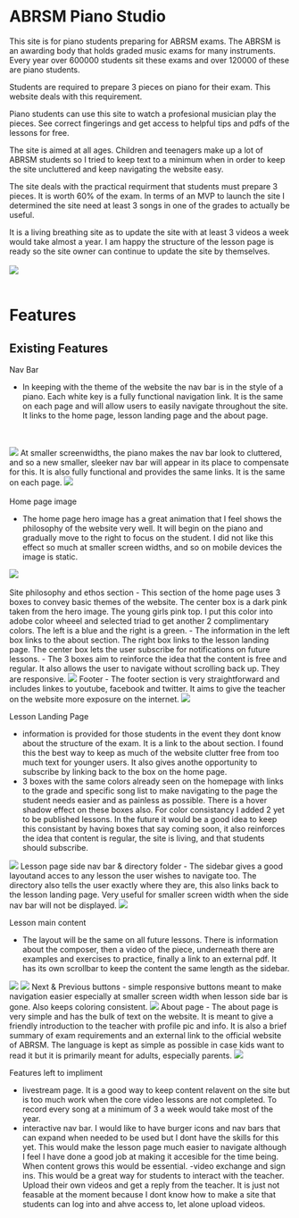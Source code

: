 # ABRSM Piano Studio

This site is for piano students preparing for ABRSM exams. The ABRSM is an awarding body that holds graded music exams for many instruments. Every year over 600000 students sit these exams and over 120000 of these are piano students. 

Students are required to prepare 3 pieces on piano for their exam. This website deals with this requirement.

Piano students can use this site to watch a profesional musician play the pieces. See correct fingerings and get access to helpful tips and pdfs of the lessons for free. 

The site is aimed at all ages. Children and teenagers make up a lot of ABRSM students so I tried to keep text to a minimum when in order to keep the site uncluttered and keep navigating the website easy.

The site deals with the practical requirment that students must prepare 3 pieces. It is worth 60% of the exam. In terms of an MVP to launch the site I determined the site need at least 3 songs in one of the grades to actually be useful. 

It is a living breathing site as to update the site with at least 3 videos a week would take almost a year. I am happy the structure of the lesson page is ready so the site owner can continue to update the site by themselves.
<br>
<br>
<img src="assets/images/am-i-responsive.png">
<br>
<br>

# Features

## Existing Features

 Nav Bar 
- In keeping with the theme of the website the nav bar is in the style of a piano. Each white key is a fully functional navigation link. It is the same on each page and will allow users to easily navigate throughout the site. It links to the home page, lesson landing page and the about page. 
<br>
<br>
<img src="assets/images/pno-nav.png">
At smaller screenwidths, the piano makes the nav bar look to cluttered, and so a new smaller, sleeker nav bar will appear in its place to compensate for this. It is also fully functional and provides the same links. It is the same on each page. 
<img src="assets/images/nav-small.png">

<br>
<br>
Home page image 

- The home page hero image has a great animation that I feel shows the philosophy of the website very well. It will begin on the piano and gradually move to the right to focus on the student. I did not like this effect so much at smaller screen widths, and so on mobile devices the image is static. 
<img src="assets/images/young-student-hero.jpg">
<br>
<br>
Site philosophy and ethos section
- This section of the home page uses 3 boxes to convey basic themes of the website. The center box is a dark pink taken from the hero image. The young girls pink top. I put this color into adobe color wheeel and selected triad to get another 2 complimentary colors. The left is a blue and the right is a green.
- The information in the left box links to the about section. The right box links to the lesson landing page. The center box lets the user subscribe for notifications on future lessons. 
- The 3 boxes aim to reinforce the idea that the content is free and regular. It also allows the user to navigate without scrolling back up. They are responsive.
<img src="assets/images/ethos.png">
Footer
- The footer section is very straightforward and includes linkes to youtube, facebook and twitter. It aims to give the teacher on the website more exposure on the internet. 
<img src="assets/images/footer.png">

Lesson Landing Page
- information is provided for those students in the event they dont know about the structure of the exam. It is a link to the about section. I found this the best way to keep as much of the website clutter free from too much text for younger users. It also gives anothe opportunity to subscribe by linking back to the box on the home page.
- 3 boxes with the same colors already seen on the homepage with links to the grade and specific song list to make navigating to the page the student needs easier and as painless as possible. There is a hover shadow effect on these boxes also. For color consistancy I added 2 yet to be published lessons. In the future it would be a good idea to keep this consistant by having boxes that say coming soon, it also reinforces the idea that content is regular, the site is living, and that students should subscribe. 
<img src="assets/images/lesson-landing.png">
Lesson page side nav bar & directory folder 
- The sidebar gives a good layoutand acces to any lesson the user wishes to navigate too. The directory also tells the user exactly where they are, this also links back to the lesson landing page. Very useful for smaller screen width when the side nav bar will not be displayed.
<img src="assets/images/lesson-side.png">

Lesson main content
- The layout will be the same on all future lessons. There is information about the composer, then a video of the piece, underneath there are examples and exercises to practice, finally a link to an external pdf. It has its own scrollbar to keep the content the same length as the sidebar. 
<img src="assets/images/content-up.png">
<img src="assets/images/content-lower.png">
Next & Previous buttons 
- simple responsive buttons meant to make navigation easier especially at smaller screen width when lesson side bar is gone. Also keeps coloring consistent. 
<img src="assets/images/next-pre.png">
About page
- The about page is very simple and has the bulk of text on the website. It is meant to give a friendly introduction to the teacher with profile pic and info. It is also a brief summary of exam requirements and an external link to the official website of ABRSM. The language is kept as simple as possible in case kids want to read it but it is primarily meant for adults, especially parents.
<img src="assets/images/about.png">

Features left to impliment 

- livestream page. It is a good way to keep content relavent on the site but is too much work when the core video lessons are not completed. To record every song at a minimum of 3 a week would take most of the year. 
- interactive nav bar. I would like to have burger icons and nav bars that can expand when needed to be used but I dont have the skills for this yet. This would make the lesson page much easier to navigate although I feel I have done a good job at making it accesible for the time being. When content grows this would be essential. 
-video exchange and sign ins. This would be a great way for students to interact with the teacher. Upload their own videos and get a reply from the teacher. It is just not feasable at the moment because I dont know how to make a site that students can log into and ahve access to, let alone upload videos. 







